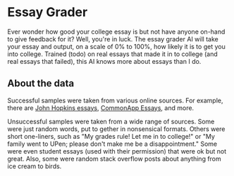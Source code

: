 # Essay Grader
Ever wonder how good your college essay is but not have anyone on-hand to give feedback for it?
Well, you're in luck. The essay grader AI will take your essay and output, on a scale
of 0% to 100%, how likely it is to get you into college. Trained (todo) on real essays that
made it in to college (and real essays that failed), this AI knows more about essays than
I do.

## About the data
Successful samples were taken from various online sources. For example, 
there are [John Hopkins essays](https://apply.jhu.edu/application-process/essays-that-worked/),
[CommonApp Essays](https://www.collegeessayguy.com/blog/common-app-essay-examples), and more.

Unsuccessful samples were taken from a wide range of sources. Some were just
random words, put to gether in nonsensical formats. Others were short one-liners,
such as "My grades rule! Let me in to college!" or "My family went to UPen; please
don't make me be a disappointment." Some were even student essays (used with their
permission) that were ok but not great. Also, some were random stack overflow posts
about anything from ice cream to birds.
